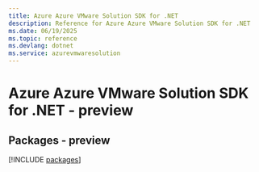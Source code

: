 ```yaml
---
title: Azure Azure VMware Solution SDK for .NET
description: Reference for Azure Azure VMware Solution SDK for .NET
ms.date: 06/19/2025
ms.topic: reference
ms.devlang: dotnet
ms.service: azurevmwaresolution
---
```

# Azure Azure VMware Solution SDK for .NET - preview
## Packages - preview
[!INCLUDE [packages](azure-vmware-solution-index.md)]